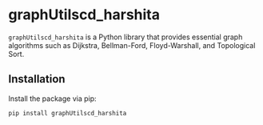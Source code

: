 # graphUtilscd_harshita

`graphUtilscd_harshita` is a Python library that provides essential graph algorithms such as Dijkstra, Bellman-Ford, Floyd-Warshall, and Topological Sort.

## Installation

Install the package via pip:

```bash
pip install graphUtilscd_harshita
